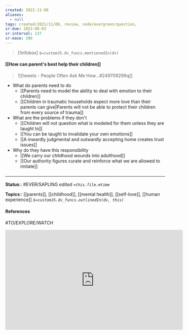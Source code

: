 ```yaml
---
created: 2021-11-08 
aliases:
  - null
tags: created/2021/11/08, review, node/evergreen/question, 
sr-due: 2022-08-03
sr-interval: 137
sr-ease: 206
---
```

> [!infobox]
`$=customJS.dv_funcs.mentionedIn(dv)`

#### [[How can parent's best help their children]] 


> ![[tweets - People Often Ask Me How...#249709299q]]

- What do parents need to do
	- [[Parents need to model the ability to deal with emotion to their children]]
	- [[Children in traumatic households expect more love than their parents can give|Parents will not be able to protect their children from every source of trauma]]
- What are the problems if they don't
	- [[Children will not question what is modeled for them unless they are taught to]]
	- [[You can be taught to invalidate your own emotions]]
	- [[A inwardly judgmental and outwardly accepting home creates trust issues]]
- Why do they have this responsibility
	- [[We carry our childhood wounds into adulthood]]
	- [[Our authority figures curate and reinforce what we are allowed to imitate]]

### <hr class="footnote"/>

**Status**:: #EVER/SAPLING 
*edited `=this.file.mtime`*

**Topics**:: [[parents]], [[childhood]], [[mental health]], [[self-love]], [[human experience]]
*`$=customJS.dv_funcs.outlinedIn(dv, this)`*

#### References
#TO/EXPLORE/WATCH 
<iframe width="560" height="315" src="https://www.youtube.com/embed/5ZOjFdNiH2g" title="YouTube video player" frameborder="0" allow="accelerometer; autoplay; clipboard-write; encrypted-media; gyroscope; picture-in-picture" allowfullscreen></iframe>
